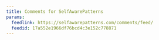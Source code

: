 ```yaml
---
title: Comments for SelfAwarePatterns
params:
  feedlink: https://selfawarepatterns.com/comments/feed/
  feedid: 17a552e1966df76bcd4c3e152c778871
---
```

